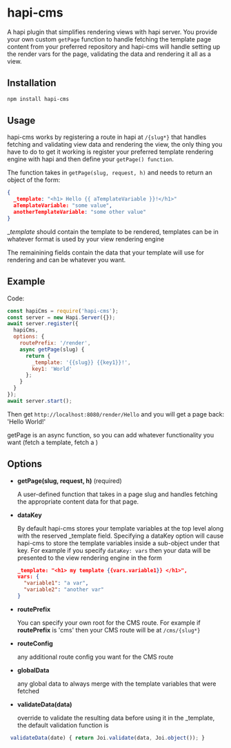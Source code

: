 # hapi-cms

A hapi plugin that simplifies rendering views with hapi server.  You provide your own custom `getPage` function to handle fetching the template page content from your preferred repository and hapi-cms will handle setting up the render vars for the page, validating the data and rendering it all as a view.

## Installation

```sh
npm install hapi-cms
```

## Usage

hapi-cms works by registering a route in hapi at `/{slug*}` that handles fetching and validating view data and rendering the view, the only thing you have to do to get it working is register your preferred template rendering engine with hapi and then define your `getPage() function`.  

The function takes in `getPage(slug, request, h)` and needs to
return an object of the form:
```JSON
{
  _template: "<h1> Hello {{ aTemplateVariable }}!</h1>"
  aTemplateVariable: "some value",
  anotherTemplateVariable: "some other value"
}
```

__template_ should contain the template to be rendered, templates can be in whatever format is used by your view rendering engine

The remainining fields contain the data that your template will use for rendering and can be whatever you want.

## Example

Code:
```javascript
const hapiCms = require('hapi-cms');
const server = new Hapi.Server({});
await server.register({
  hapiCms,
  options: {
    routePrefix: '/render',
    async getPage(slug) {
      return {
        _template: '{{slug}} {{key1}}!',
        key1: 'World'
      };
    }
  }
});
await server.start();
```

Then get `http://localhost:8080/render/Hello` and you will get a page back:  'Hello World!'

getPage is an async function, so you can add whatever functionality you want (fetch a template, fetch a )


## Options

- __getPage(slug, request, h)__  (required)

    A user-defined function that takes in a page slug and handles fetching the appropriate content data for that page.

- __dataKey__

  By default hapi-cms stores your template variables at the top level along with the reserved _template field. Specifying a dataKey option will cause hapi-cms to store the template variables inside a sub-object under that key.  For example if you specify `dataKey: vars` then your data will be presented to the view rendering engine in the form
  ```JSON
  _template: "<h1> my template {{vars.variable1}} </h1>",
  vars: {
    "variable1": "a var",
    "variable2": "another var"
  }
  ```  
- __routePrefix__

  You can specify your own root for the CMS route.  For example if __routePrefix__ is 'cms' then your CMS route will be at `/cms/{slug*}`

- __routeConfig__

  any additional route config you want for the CMS route

- __globalData__

  any global data to always merge with the template variables  that were fetched

- __validateData(data)__

    override to validate the resulting data before using it in the _template, the default validation function is
```javascript
 validateData(date) { return Joi.validate(data, Joi.object()); }
```
